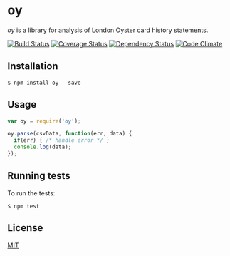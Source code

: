 # oy

_oy_ is a library for analysis of London Oyster card history statements.

[![Build Status](https://travis-ci.org/cistov/oy.png)](https://travis-ci.org/cistov/oy)
[![Coverage Status](https://coveralls.io/repos/cistov/oy/badge.png?branch=master)](https://coveralls.io/r/cistov/oy?branch=master)
[![Dependency Status](https://gemnasium.com/cistov/oy.png)](https://gemnasium.com/cistov/oy)
[![Code Climate](https://codeclimate.com/github/cistov/oy.png)](https://codeclimate.com/github/cistov/oy)

## Installation

    $ npm install oy --save

## Usage

```javascript
var oy = require('oy');

oy.parse(csvData, function(err, data) {
  if(err) { /* handle error */ }
  console.log(data);
});
```

## Running tests

To run the tests:

    $ npm test

## License

[MIT](https://github.com/cistov/yo/blob/master/MIT-LICENSE.txt)

